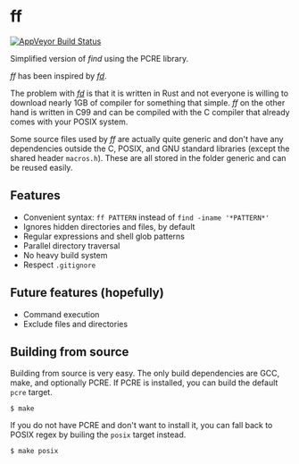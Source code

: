 # ff

[![AppVeyor Build Status][appveyor-svg]][appveyor-link]

Simplified version of *find* using the PCRE library.

*ff* has been inspired by [*fd*](https://github.com/sharkdp/fd).

The problem with [*fd*](https://github.com/sharkdp/fd) is that it is
written in Rust and not everyone is willing to download nearly 1GB of
compiler for something that simple.  *ff* on the other hand is written
in C99 and can be compiled with the C compiler that already comes with
your POSIX system.

Some source files used by *ff* are actually quite generic and don't
have any dependencies outside the C, POSIX, and GNU standard libraries
(except the shared header `macros.h`).  These are all stored in the
folder generic and can be reused easily.

## Features

- Convenient syntax: `ff PATTERN` instead of `find -iname '*PATTERN*'`
- Ignores hidden directories and files, by default
- Regular expressions and shell glob patterns
- Parallel directory traversal
- No heavy build system
- Respect `.gitignore`

## Future features (hopefully)

- Command execution
- Exclude files and directories

## Building from source

Building from source is very easy.  The only build dependencies are GCC, make,
and optionally PCRE.  If PCRE is installed, you can build the default `pcre`
target.
```console
$ make
```
If you do not have PCRE and don't want to install it, you can fall back to
POSIX regex by builing the `posix` target instead.
```console
$ make posix
```

[appveyor-svg]: https://ci.appveyor.com/api/projects/status/03dntgenr4yvofrv/branch/master?svg=true
[appveyor-link]: https://ci.appveyor.com/project/hmenke/ff/branch/master

